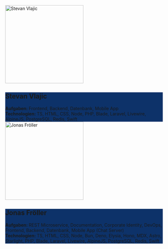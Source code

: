 <div flex items-center>
    <div grid grid-cols-2 p-2 gap-2>
        <div>
        <div class="flex flex-col" rounded-md>
            <img src="/vlajic.jpeg" style="height: 250px; width: 250px; object-fit: cover;" alt="Stevan Vlajic" />
            <div py-1 px-2 style="background-color: #0D3269;">
            <h2>
                <strong><b>Stevan Vlajic</b></strong>
            </h2>
            <div text-sm>
                <strong>Aufgaben: </strong>Frontend, Backend, Datenbank, Mobile App<br>
                <strong>Technologien: </strong>TS, HTML, CSS, Node, PHP, Blade, Laravel, Livewire, AlpineJS, PostgreSQL, Redis, Swift<br>
            </div>
            </div>
        </div>
        </div>
        <div>
        <div class="flex flex-col" rounded-md>
            <img src="/froeller.png" style="height: 250px; width: 250px; object-fit: cover;" alt="Jonas Fröller" />
            <div py-1 px-2 style="background-color: #0D3269;">
            <h2>
                <strong><b>Jonas Fröller</b></strong>
            </h2>
            <div text-sm>
                <strong>Aufgaben: </strong>REST Microservice, Documentation, Corporate Identity, DevOps, Frontend, Backend, Datenbank, Mobile App (Chat Server)<br>
                <strong>Technologien: </strong>TS, HTML, CSS, Node, Bun, Deno, Elysia, Hono, MDX, Astro, Starlight, PHP, Blade, Laravel, Livewire, AlpineJS, PostgreSQL, Redis, Swift<br>
            </div>
            </div>
        </div>
        </div>
    </div>
</div>
